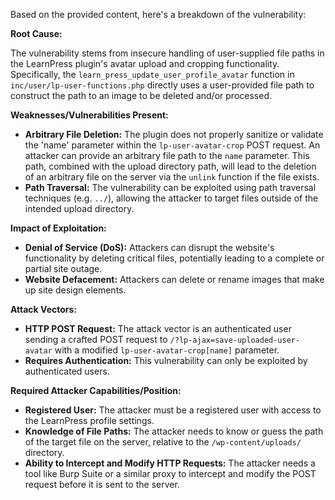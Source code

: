 Based on the provided content, here's a breakdown of the vulnerability:

**Root Cause:**

The vulnerability stems from insecure handling of user-supplied file paths in the LearnPress plugin's avatar upload and cropping functionality. Specifically, the `learn_press_update_user_profile_avatar` function in `inc/user/lp-user-functions.php` directly uses a user-provided file path to construct the path to an image to be deleted and/or processed.

**Weaknesses/Vulnerabilities Present:**

*   **Arbitrary File Deletion:** The plugin does not properly sanitize or validate the 'name' parameter within the `lp-user-avatar-crop` POST request. An attacker can provide an arbitrary file path to the `name` parameter. This path, combined with the upload directory path, will lead to the deletion of an arbitrary file on the server via the `unlink` function if the file exists.
*   **Path Traversal:** The vulnerability can be exploited using path traversal techniques (e.g. `../`), allowing the attacker to target files outside of the intended upload directory.

**Impact of Exploitation:**

*   **Denial of Service (DoS):** Attackers can disrupt the website's functionality by deleting critical files, potentially leading to a complete or partial site outage.
*   **Website Defacement:**  Attackers can delete or rename images that make up site design elements.

**Attack Vectors:**

*   **HTTP POST Request:** The attack vector is an authenticated user sending a crafted POST request to `/?lp-ajax=save-uploaded-user-avatar` with a modified `lp-user-avatar-crop[name]` parameter.
*  **Requires Authentication:** This vulnerability can only be exploited by authenticated users.

**Required Attacker Capabilities/Position:**

*   **Registered User:** The attacker must be a registered user with access to the LearnPress profile settings.
*   **Knowledge of File Paths:** The attacker needs to know or guess the path of the target file on the server, relative to the `/wp-content/uploads/` directory.
*   **Ability to Intercept and Modify HTTP Requests:** The attacker needs a tool like Burp Suite or a similar proxy to intercept and modify the POST request before it is sent to the server.